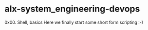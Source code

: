 # alx-system_engineering-devops
0x00. Shell, basics
Here we finally start some short form scripting :-)
